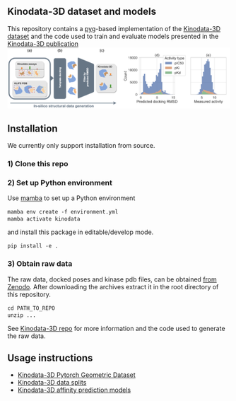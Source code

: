 ## Kinodata-3D dataset and models
This repository contains a [pyg](https://pytorch-geometric.readthedocs.io/en/latest/)-based implementation
of the [Kinodata-3D dataset](add_repo_link) and the code used to train and evaluate models
presented in the [Kinodata-3D publication](add_paper_link)
![](_static/dataset_generation.png)
##
## Installation
We currently only support installation from source.
### 1) Clone this repo
### 2) Set up Python environment
Use [mamba](https://mamba.readthedocs.io/en/latest/micromamba-installation.html#umamba-install) to set up a Python environment
```
mamba env create -f environment.yml
mamba activate kinodata
```
and install this package in editable/develop mode.
```
pip install -e .
```
### 3) Obtain raw data
The raw data, docked poses and kinase pdb files, can be obtained [from Zenodo](add_zenodo_link). 
After downloading the archives extract it in the root directory of this repository.
```
cd PATH_TO_REPO
unzip ...
```
See [Kinodata-3D repo](add_repo_link) for more information and the code used to generate the raw data.

## Usage instructions
- [Kinodata-3D Pytorch Geometric Dataset](examples/pyg_dataset.ipynb)
- [Kinodata-3D data splits](examples/...)
- [Kinodata-3D affinity prediction models](examples/...)